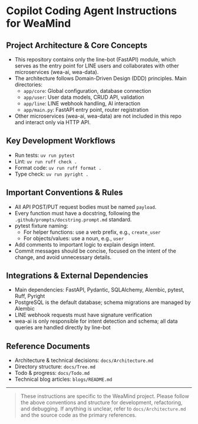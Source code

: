 
# Copilot Coding Agent Instructions for WeaMind

## Project Architecture & Core Concepts
- This repository contains only the line-bot (FastAPI) module, which serves as the entry point for LINE users and collaborates with other microservices (wea-ai, wea-data).
- The architecture follows Domain-Driven Design (DDD) principles. Main directories:
  - `app/core`: Global configuration, database connection
  - `app/user`: User data models, CRUD API, validation
  - `app/line`: LINE webhook handling, AI interaction
  - `app/main.py`: FastAPI entry point, router registration
- Other microservices (wea-ai, wea-data) are not included in this repo and interact only via HTTP API.

## Key Development Workflows
- Run tests: `uv run pytest`
- Lint: `uv run ruff check .`
- Format code: `uv run ruff format .`
- Type check: `uv run pyright .`

## Important Conventions & Rules
- All API POST/PUT request bodies must be named `payload`.
- Every function must have a docstring, following the `.github/prompts/docstring.prompt.md` standard.
- pytest fixture naming:
  - For helper functions: use a verb prefix, e.g., `create_user`
  - For objects/values: use a noun, e.g., `user`
- Add comments to important logic to explain design intent.
- Commit messages should be concise, focused on the intent of the change, and avoid unnecessary details.

## Integrations & External Dependencies
- Main dependencies: FastAPI, Pydantic, SQLAlchemy, Alembic, pytest, Ruff, Pyright
- PostgreSQL is the default database; schema migrations are managed by Alembic
- LINE webhook requests must have signature verification
- wea-ai is only responsible for intent detection and schema; all data queries are handled directly by line-bot

## Reference Documents
- Architecture & technical decisions: `docs/Architecture.md`
- Directory structure: `docs/Tree.md`
- Todo & progress: `docs/Todo.md`
- Technical blog articles: `blogs/README.md`

---

> These instructions are specific to the WeaMind project. Please follow the above conventions and structure for development, refactoring, and debugging. If anything is unclear, refer to `docs/Architecture.md` and the source code as the primary references.
